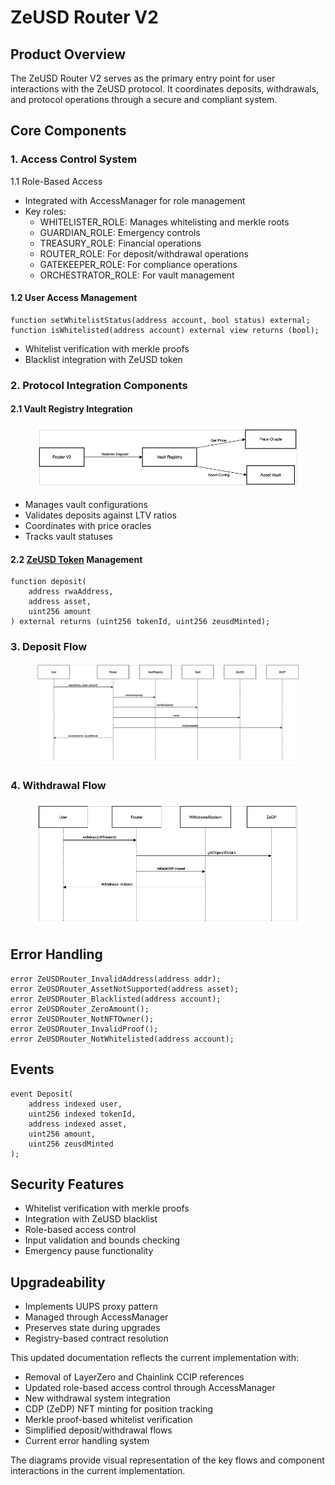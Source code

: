 # ZeUSD Router V2

## Product Overview

The ZeUSD Router V2 serves as the primary entry point for user interactions with the ZeUSD protocol. It coordinates deposits, withdrawals, and protocol operations through a secure and compliant system.

## Core Components

### 1. Access Control System

1.1 Role-Based Access

* Integrated with AccessManager for role management
* Key roles:
  * WHITELISTER\_ROLE: Manages whitelisting and merkle roots
  * GUARDIAN\_ROLE: Emergency controls
  * TREASURY\_ROLE: Financial operations
  * ROUTER\_ROLE: For deposit/withdrawal operations
  * GATEKEEPER\_ROLE: For compliance operations
  * ORCHESTRATOR\_ROLE: For vault management

#### 1.2 User Access Management

```solidity
function setWhitelistStatus(address account, bool status) external;
function isWhitelisted(address account) external view returns (bool);
```

* Whitelist verification with merkle proofs
* Blacklist integration with ZeUSD token

### 2. Protocol Integration Components

#### 2.1 Vault Registry Integration

<figure><img src="../../.gitbook/assets/VaultRegistryIntegration.png" alt=""><figcaption></figcaption></figure>

* Manages vault configurations
* Validates deposits against LTV ratios
* Coordinates with price oracles
* Tracks vault statuses

#### 2.2 [ZeUSD Token](zeusd-token.md) Management

```solidity
function deposit(
    address rwaAddress,
    address asset,
    uint256 amount
) external returns (uint256 tokenId, uint256 zeusdMinted);
```

### 3. Deposit Flow

<figure><img src="../../.gitbook/assets/Deposit Flow.png" alt=""><figcaption></figcaption></figure>

### 4. Withdrawal Flow

<figure><img src="../../.gitbook/assets/Wthdrawl Flow.png" alt=""><figcaption></figcaption></figure>

## Error Handling

```solidity
error ZeUSDRouter_InvalidAddress(address addr);
error ZeUSDRouter_AssetNotSupported(address asset);
error ZeUSDRouter_Blacklisted(address account);
error ZeUSDRouter_ZeroAmount();
error ZeUSDRouter_NotNFTOwner();
error ZeUSDRouter_InvalidProof();
error ZeUSDRouter_NotWhitelisted(address account);

```

## Events

```solidity
event Deposit(
    address indexed user,
    uint256 indexed tokenId,
    address indexed asset,
    uint256 amount,
    uint256 zeusdMinted
);
```

## Security Features

* Whitelist verification with merkle proofs
* Integration with ZeUSD blacklist
* Role-based access control
* Input validation and bounds checking
* Emergency pause functionality

## Upgradeability

* Implements UUPS proxy pattern
* Managed through AccessManager
* Preserves state during upgrades
* Registry-based contract resolution



This updated documentation reflects the current implementation with:

* Removal of LayerZero and Chainlink CCIP references
* Updated role-based access control through AccessManager
* New withdrawal system integration
* CDP (ZeDP) NFT minting for position tracking
* Merkle proof-based whitelist verification
* Simplified deposit/withdrawal flows
* Current error handling system

The diagrams provide visual representation of the key flows and component interactions in the current implementation.

